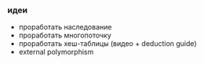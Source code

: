 ### идеи

- проработать наследование
- проработать многопоточку
- проработать хеш-таблицы (видео + deduction guide)
- external polymorphism